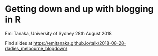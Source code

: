 Getting down and up with blogging in R
================
Emi Tanaka, University of Sydney
28th August 2018

Find slides at <https://emitanaka.github.io/talk/2018-08-28-rladies_melbourne_blogdown/>
